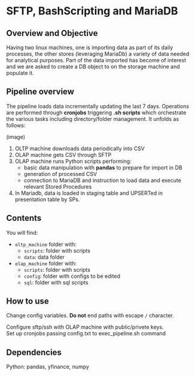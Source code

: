 # SFTP, BashScripting and MariaDB

## Overview and Objective
Having two linux machines, one is importing data as part of its daily processes, the other stores (leveraging MariaDb) a variety of data needed for analytical purposes. Part of the data imported has become of interest and we are asked to create a DB object to on the storage machine and populate it. 

## Pipeline overview
The pipeline loads data incrementally updating the last 7 days. Operations are performed through **cronjobs** triggering **.sh scripts** which orchestrate the various tasks including directory/folder management.
It unfolds as follows:

(image)

1) OLTP machine downloads data periodically into CSV
2) OLAP machine gets CSV through SFTP
3) OLAP machine runs Python scripts performing:
    - basic data manipulation with **pandas** to prepare for import in DB
    - generation of processed CSV
    - connection to MariaDB and instruction to load data and execute relevant Stored Procedures
4) In Mariadb, data is loaded in staging table and UPSERTed in presentation table by SPs.


## Contents
You will find:
- `oltp_machine` folder with:
    - `scripts`: folder with scripts
    - `data`: data folder
- `olap_machine` folder with:
    - `scripts`: folder with scripts
    - `config`: folder with configs to be edited
    - `sql`: folder with sql scripts

## How to use
Change config variables. **Do not** end paths with escape `/` character. 

Configure sftp/ssh with OLAP machine with public/privete keys.\
Set up cronjobs passing config.txt to exec_pipeline.sh command

## Dependencies
Python: pandas, yfinance, numpy

